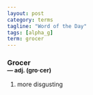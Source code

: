 ```yaml
---
layout: post
category: terms
tagline: "Word of the Day"
tags: [alpha_g]
term: grocer
---
```


<h3>Grocer<br/> <small>&mdash; adj. (gro<span>&middot;</span>cer)</small></h3>
<p><ol>
<li>more disgusting</li>
</ol></p>
